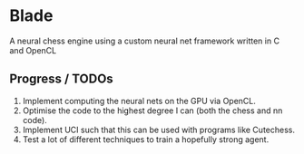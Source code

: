 # Blade

A neural chess engine using a custom neural net framework written in C and OpenCL

## Progress / TODOs

1. Implement computing the neural nets on the GPU via OpenCL.
2. Optimise the code to the highest degree I can (both the chess and nn code).
3. Implement UCI such that this can be used with programs like Cutechess.
4. Test a lot of different techniques to train a hopefully strong agent.
